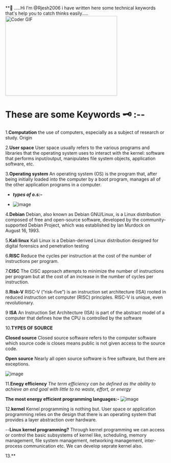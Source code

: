  **👋 .....Hi I’m @Rjesh2006 
 i have written here some technical 
 keywords that's help you to 
 catch thinks easily.....
<img alt="Coder GIF" height=250 width=350 src="https://thumbs.gfycat.com/EvilNextDevilfish-small.gif" />
<br>
                   
 # These are some Keywords 🗝️ :-- # 
 1.**Computation**
 the use of computers, especially as a   subject of research or study.
 Origin



2.**User space**
User space usually refers to the various programs and libraries that the operating system uses to interact with the kernel: software that performs input/output, manipulates file system objects, application software, etc.



3.**Operating system**
   An operating system (OS) is the program that, after being initially loaded into the computer by a boot program, manages all of the other application programs in a computer.
  
  - ***types of o.s:-***
   
  - ![image](https://github.com/Rjesh2006/Rjesh2006/assets/143868643/972d8ad9-b673-41d9-a771-dcb09b7b9141)



4.**Debian**
Debian, also known as Debian GNU/Linux, is a Linux distribution composed of free and open-source software, developed by the community-supported Debian Project, which was established by Ian Murdock on August 16, 1993.



5.**Kali linux**
Kali Linux is a Debian-derived Linux distribution designed for digital forensics and penetration testing



6.**RISC**
Reduce the cycles per instruction at the cost of the number of instructions per program. 



7.**CISC**
The CISC approach attempts to minimize the number of instructions per program but at the cost of an increase in the number of cycles per instruction. 



8.**Risk-V**
RISC-V (“risk-five”) is an instruction set architecture (ISA) rooted in reduced instruction set computer (RISC) principles. RISC-V is unique, even revolutionary.



9 **ISA**
An Instruction Set Architecture (ISA) is part of the abstract model of a computer that defines how the CPU is controlled by the software


10.**TYPES  OF SOURCE**
 
   **Closed source**
Closed source software refers to the computer software which source code is closes means public is not given access to the source code.
 
   **Open source**
Nearly all open source software is free software, but there are exceptions.

![image](https://github.com/Rjesh2006/Rjesh2006/assets/143868643/c0474abb-170e-42d5-9fce-4646dd8d70e0)

11.**Enegy efficiency**
*The term efficiency can be defined as the ability to achieve an end goal with little to no waste, effort, or energy*

**The most energy efficient programming languages:-**
![image](https://github.com/Rjesh2006/Rjesh2006/assets/143868643/623a6ba5-d4ad-4fde-b7af-14237db569c7)



12.**kernel**
Kernel programming is nothing but. User space or application programming relies on the design that there is an operating system that provides a layer abstraction over hardware. 

   --**Linux kernel programming?**
Through kernel programming we can access or control the basic subsystems of kernel like, scheduling, memory management, file system management, networking management, inter-process communication etc. We can develop seprate kernel also.



13.**


















 


 
 
  


